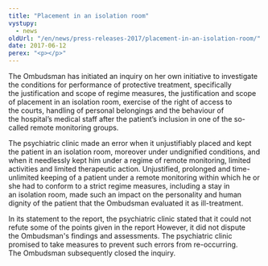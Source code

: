 ```yaml
---
title: "Placement in an isolation room"
vystupy:
  - news
oldUrl: "/en/news/press-releases-2017/placement-in-an-isolation-room/"
date: 2017-06-12
perex: "<p></p>"
---
```


<!-- imported from the old website -->

<p>The Ombudsman has initiated an inquiry on her own initiative to investigate the conditions for performance of protective treatment, specifically the justification and scope of regime measures, the justification and scope of placement in an isolation room, exercise of the right of access to the courts, handling of personal belongings and the behaviour of the hospital’s medical staff after the patient’s inclusion in one of the so-called remote monitoring groups.</p> <p>The psychiatric clinic made an error when it unjustifiably placed and kept the patient in an isolation room, moreover under undignified conditions, and when it needlessly kept him under a regime of remote monitoring, limited activities and limited therapeutic action. Unjustified, prolonged and time-unlimited keeping of a patient under a remote monitoring within which he or she had to conform to a strict regime measures, including a stay in an isolation room, made such an impact on the personality and human dignity of the patient that the Ombudsman evaluated it as ill-treatment.</p> <p>In its statement to the report, the psychiatric clinic stated that it could not refute some of the points given in the report However, it did not dispute the Ombudsman's findings and assessments. The psychiatric clinic promised to take measures to prevent such errors from re-occurring. The Ombudsman subsequently closed the inquiry.</p>
